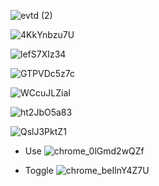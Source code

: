 ![evtd (2)](https://user-images.githubusercontent.com/60417892/181923673-20a6af7d-23d8-43c4-bdf3-7dab0b62f0cf.png)

![4KkYnbzu7U](https://user-images.githubusercontent.com/60417892/181923662-657b2ff1-d8a2-4cad-b4fd-9b616c46652c.png)

![lefS7XIz34](https://user-images.githubusercontent.com/60417892/181923690-09da0baa-56df-417c-a032-48167a91e05d.png)

![GTPVDc5z7c](https://user-images.githubusercontent.com/60417892/181923692-33024afc-bcb2-41fa-9d0a-c93a9cf391db.png)

![WCcuJLZiaI](https://user-images.githubusercontent.com/60417892/181923695-d6c9d177-86fa-47d5-9e90-7650f167cb2b.png)

![ht2JbO5a83](https://user-images.githubusercontent.com/60417892/181923740-701e557d-5255-4fd2-897f-b822bbffe536.png)

![QslJ3PktZ1](https://user-images.githubusercontent.com/60417892/181923757-5b550cf0-7949-4b06-8aa4-d9eb0f75fac7.png)

* Use
![chrome_0lGmd2wQZf](https://user-images.githubusercontent.com/60417892/181923844-80f5c0ce-41b6-4c4a-9b27-4e2eea7de81e.gif)

* Toggle
![chrome_beIlnY4Z7U](https://user-images.githubusercontent.com/60417892/181925015-b81c7937-d2ba-441d-82b3-10a710977b24.gif)

